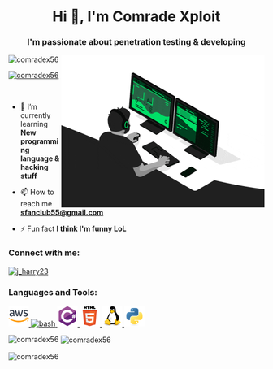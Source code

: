 <h1 align="center">Hi 👋, I'm Comrade Xploit</h1>
<h3 align="center">I'm passionate about penetration testing & developing</h3>
<img align="right" alt="coding" width="400"
src="https://github.com/comradex56/comradex56/blob/main/developer.gif">

<p align="left"> <img src="https://komarev.com/ghpvc/?username=comradex56&label=Profile%20views&color=0e75b6&style=flat" alt="comradex56" /> </p>

<p align="left"> <a href="https://github.com/ryo-ma/github-profile-trophy"><img src="https://github-profile-trophy.vercel.app/?username=comradex56" alt="comradex56" /></a> </p>

<p align="left"> <a href="https://twitter.com/" target="blank"><img src="https://img.shields.io/twitter/follow/?logo=twitter&style=for-the-badge" alt="" /></a> </p>

- 🌱 I’m currently learning **New programming language & hacking stuff**

- 📫 How to reach me **sfanclub55@gmail.com**

- ⚡ Fun fact **I think I'm funny LoL**

<h3 align="left">Connect with me:</h3>
<p align="left">
<a href="https://instagram.com/j_harry23" target="blank"><img align="center" src="https://raw.githubusercontent.com/rahuldkjain/github-profile-readme-generator/master/src/images/icons/Social/instagram.svg" alt="j_harry23" height="30" width="40" /></a>
</p>

<h3 align="left">Languages and Tools:</h3>
<p align="left"> <a href="https://aws.amazon.com" target="_blank" rel="noreferrer"> <img src="https://raw.githubusercontent.com/devicons/devicon/master/icons/amazonwebservices/amazonwebservices-original-wordmark.svg" alt="aws" width="40" height="40"/> </a> <a href="https://www.gnu.org/software/bash/" target="_blank" rel="noreferrer"> <img src="https://www.vectorlogo.zone/logos/gnu_bash/gnu_bash-icon.svg" alt="bash" width="40" height="40"/> </a> <a href="https://www.w3schools.com/cs/" target="_blank" rel="noreferrer"> <img src="https://raw.githubusercontent.com/devicons/devicon/master/icons/csharp/csharp-original.svg" alt="csharp" width="40" height="40"/> </a> <a href="https://www.w3.org/html/" target="_blank" rel="noreferrer"> <img src="https://raw.githubusercontent.com/devicons/devicon/master/icons/html5/html5-original-wordmark.svg" alt="html5" width="40" height="40"/> </a> <a href="https://www.linux.org/" target="_blank" rel="noreferrer"> <img src="https://raw.githubusercontent.com/devicons/devicon/master/icons/linux/linux-original.svg" alt="linux" width="40" height="40"/> </a> <a href="https://www.python.org" target="_blank" rel="noreferrer"> <img src="https://raw.githubusercontent.com/devicons/devicon/master/icons/python/python-original.svg" alt="python" width="40" height="40"/> </a> </p>

<p><img align="left" src="https://github-readme-stats.vercel.app/api/top-langs?username=comradex56&show_icons=true&locale=en&layout=compact" alt="comradex56" /></p>

<p>&nbsp;<img align="center" src="https://github-readme-stats.vercel.app/api?username=comradex56&show_icons=true&locale=en" alt="comradex56" /></p>

<p><img align="center" src="https://github-readme-streak-stats.herokuapp.com/?user=comradex56&" alt="comradex56" /></p>
